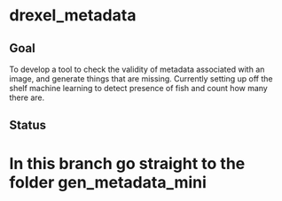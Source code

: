# drexel_metadata
## Goal
To develop a tool to check the validity of metadata associated with an image, and generate things that are missing. Currently setting up off the shelf machine learning to detect presence of fish and count how many there are.
## Status

# In this branch go straight to the folder gen_metadata_mini

